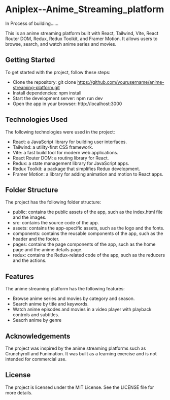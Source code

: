# Aniplex--Anime_Streaming_platform
In Process of building......

This is an anime streaming platform built with React, Tailwind, Vite, React Router DOM, Redux, Redux Toolkit, and Framer Motion. It allows users to browse, search, and watch anime series and movies.

## Getting Started
To get started with the project, follow these steps:

- Clone the repository: git clone https://github.com/yourusername/anime-streaming-platform.git
- Install dependencies: npm install
- Start the development server: npm run dev
- Open the app in your browser: http://localhost:3000

## Technologies Used
The following technologies were used in the project:

- React: a JavaScript library for building user interfaces.
- Tailwind: a utility-first CSS framework.
- Vite: a fast build tool for modern web applications.
- React Router DOM: a routing library for React.
- Redux: a state management library for JavaScript apps.
- Redux Toolkit: a package that simplifies Redux development.
- Framer Motion: a library for adding animation and motion to React apps.

## Folder Structure
The project has the following folder structure:

- public: contains the public assets of the app, such as the index.html file and the images.
- src: contains the source code of the app.
- assets: contains the app-specific assets, such as the logo and the fonts.
- components: contains the reusable components of the app, such as the header and the footer.
- pages: contains the page components of the app, such as the home page and the anime details page.
- redux: contains the Redux-related code of the app, such as the reducers and the actions.

## Features
The anime streaming platform has the following features:

- Browse anime series and movies by category and season.
- Search anime by title and keywords.
- Watch anime episodes and movies in a video player with playback controls and subtitles.
- Seacrh anime by genre

## Acknowledgements
The project was inspired by the anime streaming platforms such as Crunchyroll and Funimation. It was built as a learning exercise and is not intended for commercial use.

## License
The project is licensed under the MIT License. See the LICENSE file for more details.
